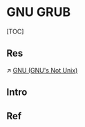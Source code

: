 # GNU GRUB

[TOC]



## Res
↗ [GNU (GNU's Not Unix)](../../../../../🥷🏼%20Operating%20System%20(Tech)/Linux%20(Derived%20From%20UNIX%20Family)/🐑%20GNU%20(GNU's%20Not%20Unix)/GNU%20(GNU's%20Not%20Unix).md)



## Intro


## Ref


